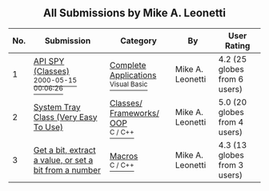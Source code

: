 ﻿<div align="center">

## All Submissions by Mike A\. Leonetti

</div>

No.  | Submission | Category | By   | User Rating
---- | ---------- | -------- | ---- | -----------
1 | [API SPY \(Classes\)<br /><sup>2000-05-15 00:06:26</sup>](https://github.com/Planet-Source-Code/mike-a-leonetti-api-spy-classes__1-8102) | [Complete Applications<br /><sup>Visual Basic</sup>](../ByCategory/complete-applications__1-27.md) | Mike A\. Leonetti | 4.2 (25 globes from 6 users)
2 | [System Tray Class \(Very Easy To Use\)<br />](https://github.com/Planet-Source-Code/mike-a-leonetti-system-tray-class-very-easy-to-use__3-538) | [Classes/ Frameworks/ OOP<br /><sup>C / C++</sup>](../ByCategory/classes-frameworks-oop__3-31.md) | Mike A\. Leonetti | 5.0 (20 globes from 4 users)
3 | [Get a bit, extract a value, or set a bit from a number<br />](https://github.com/Planet-Source-Code/mike-a-leonetti-get-a-bit-extract-a-value-or-set-a-bit-from-a-number__3-485) | [Macros<br /><sup>C / C++</sup>](../ByCategory/macros__3-28.md) | Mike A\. Leonetti | 4.3 (13 globes from 3 users)
